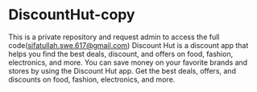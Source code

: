 # DiscountHut-copy
This is a private repository and request admin to access the full code(sifatullah.swe.617@gmail.com)
Discount Hut is a discount app that helps you find the best deals, discount, and offers on food, fashion, electronics, and more. You can save money on your favorite brands and stores by using the Discount Hut app. Get the best deals, offers, and discounts on food, fashion, electronics, and more.
